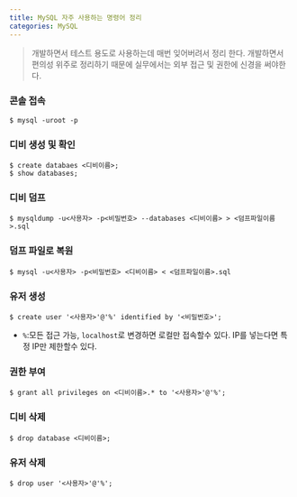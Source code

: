 ```yaml
---
title: MySQL 자주 사용하는 명령어 정리
categories: MySQL
---
```


> 개발하면서 테스트 용도로 사용하는데 매번 잊어버려서 정리 한다.
> 개발하면서 편의성 위주로 정리하기 때문에 실무에서는 외부 접근 및 권한에 신경을 써야한다.

### 콘솔 접속
```
$ mysql -uroot -p
```

### 디비 생성 및 확인
```
$ create databaes <디비이름>;
$ show databases;
```

### 디비 덤프
```
$ mysqldump -u<사용자> -p<비밀번호> --databases <디비이름> > <덤프파일이름>.sql
```

### 덤프 파일로 복원
```
$ mysql -u<사용자> -p<비밀번호> <디비이름> < <덤프파일이름>.sql
```

### 유저 생성
```
$ create user '<사용자>'@'%' identified by '<비밀번호>';
```
- `%`:모든 접근 가능, `localhost`로 변경하면 로컬만 접속할수 있다. IP를 넣는다면 특정 IP만 제한할수 있다.

### 권한 부여
```
$ grant all privileges on <디비이름>.* to '<사용자>'@'%';
```

### 디비 삭제
```
$ drop database <디비이름>;
```

### 유저 삭제
```
$ drop user '<사용자>'@'%';
```

